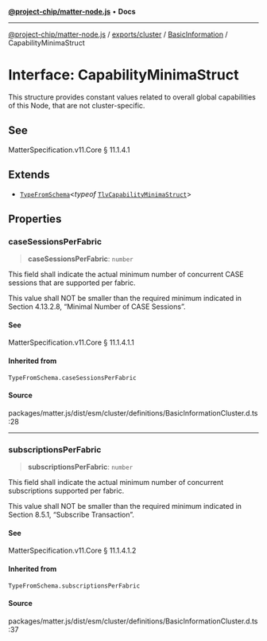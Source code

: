 [**@project-chip/matter-node.js**](../../../../../README.md) • **Docs**

***

[@project-chip/matter-node.js](../../../../../modules.md) / [exports/cluster](../../../README.md) / [BasicInformation](../README.md) / CapabilityMinimaStruct

# Interface: CapabilityMinimaStruct

This structure provides constant values related to overall global capabilities of this Node, that are not
cluster-specific.

## See

MatterSpecification.v11.Core § 11.1.4.1

## Extends

- [`TypeFromSchema`](../../../../tlv/README.md#typefromschemas)\<*typeof* [`TlvCapabilityMinimaStruct`](../README.md#tlvcapabilityminimastruct)\>

## Properties

### caseSessionsPerFabric

> **caseSessionsPerFabric**: `number`

This field shall indicate the actual minimum number of concurrent CASE sessions that are supported per
fabric.

This value shall NOT be smaller than the required minimum indicated in Section 4.13.2.8, “Minimal Number of
CASE Sessions”.

#### See

MatterSpecification.v11.Core § 11.1.4.1.1

#### Inherited from

`TypeFromSchema.caseSessionsPerFabric`

#### Source

packages/matter.js/dist/esm/cluster/definitions/BasicInformationCluster.d.ts:28

***

### subscriptionsPerFabric

> **subscriptionsPerFabric**: `number`

This field shall indicate the actual minimum number of concurrent subscriptions supported per fabric.

This value shall NOT be smaller than the required minimum indicated in Section 8.5.1, “Subscribe
Transaction”.

#### See

MatterSpecification.v11.Core § 11.1.4.1.2

#### Inherited from

`TypeFromSchema.subscriptionsPerFabric`

#### Source

packages/matter.js/dist/esm/cluster/definitions/BasicInformationCluster.d.ts:37
